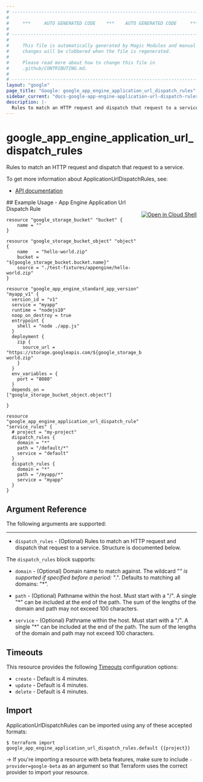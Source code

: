 ```yaml
---
# ----------------------------------------------------------------------------
#
#     ***     AUTO GENERATED CODE    ***    AUTO GENERATED CODE     ***
#
# ----------------------------------------------------------------------------
#
#     This file is automatically generated by Magic Modules and manual
#     changes will be clobbered when the file is regenerated.
#
#     Please read more about how to change this file in
#     .github/CONTRIBUTING.md.
#
# ----------------------------------------------------------------------------
layout: "google"
page_title: "Google: google_app_engine_application_url_dispatch_rules"
sidebar_current: "docs-google-app-engine-application-url-dispatch-rules"
description: |-
  Rules to match an HTTP request and dispatch that request to a service.
---
```


# google\_app\_engine\_application\_url\_dispatch\_rules

Rules to match an HTTP request and dispatch that request to a service.


To get more information about ApplicationUrlDispatchRules, see:

* [API documentation](https://cloud.google.com/appengine/docs/admin-api/reference/rest/v1/apps#UrlDispatchRule)

<div class = "oics-button" style="float: right; margin: 0 0 -15px">
  <a href="https://console.cloud.google.com/cloudshell/open?cloudshell_git_repo=https%3A%2F%2Fgithub.com%2Fterraform-google-modules%2Fdocs-examples.git&cloudshell_working_dir=app_engine_application_url_dispatch_rule&cloudshell_image=gcr.io%2Fgraphite-cloud-shell-images%2Fterraform%3Alatest&open_in_editor=main.tf&cloudshell_print=.%2Fmotd&cloudshell_tutorial=.%2Ftutorial.md" target="_blank">
    <img alt="Open in Cloud Shell" src="//gstatic.com/cloudssh/images/open-btn.svg" style="max-height: 44px; margin: 32px auto; max-width: 100%;">
  </a>
</div>
## Example Usage - App Engine Application Url Dispatch Rule


```hcl
resource "google_storage_bucket" "bucket" {
	name = ""
}

resource "google_storage_bucket_object" "object" {
	name   = "hello-world.zip"
	bucket = "${google_storage_bucket.bucket.name}"
	source = "./test-fixtures/appengine/hello-world.zip"
}

resource "google_app_engine_standard_app_version" "myapp_v1" {
  version_id = "v1"
  service = "myapp"
  runtime = "nodejs10"
  noop_on_destroy = true
  entrypoint {
    shell = "node ./app.js"
  }
  deployment {
    zip {
      source_url = "https://storage.googleapis.com/${google_storage_bucket.bucket.name}/hello-world.zip"
    }  
  }
  env_variables = {
    port = "8080"
  } 
  depends_on = ["google_storage_bucket_object.object"]

}

resource "google_app_engine_application_url_dispatch_rule" "service_rules" {
  # project = "my-project"
  dispatch_rules {
    domain = "*"
    path = "/default/*"
    service = "default"
  }
  dispatch_rules {
    domain = "*"
    path = "/myapp/*"
    service = "myapp"
  }
}
```

## Argument Reference

The following arguments are supported:



- - -


* `dispatch_rules` -
  (Optional)
  Rules to match an HTTP request and dispatch that request to a service.  Structure is documented below.


The `dispatch_rules` block supports:

* `domain` -
  (Optional)
  Domain name to match against. The wildcard "*" is supported if specified before a period: "*.".
  Defaults to matching all domains: "*".

* `path` -
  (Optional)
  Pathname within the host. Must start with a "/". A single "*" can be included at the end of the path.
  The sum of the lengths of the domain and path may not exceed 100 characters.

* `service` -
  (Optional)
  Pathname within the host. Must start with a "/". A single "*" can be included at the end of the path.
  The sum of the lengths of the domain and path may not exceed 100 characters.


## Timeouts

This resource provides the following
[Timeouts](/docs/configuration/resources.html#timeouts) configuration options:

- `create` - Default is 4 minutes.
- `update` - Default is 4 minutes.
- `delete` - Default is 4 minutes.

## Import

ApplicationUrlDispatchRules can be imported using any of these accepted formats:

```
$ terraform import google_app_engine_application_url_dispatch_rules.default {{project}}
```

-> If you're importing a resource with beta features, make sure to include `-provider=google-beta`
as an argument so that Terraform uses the correct provider to import your resource.
